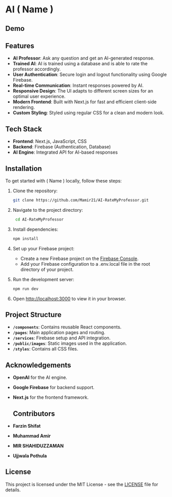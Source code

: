 # AI ( Name )



## Demo



## Features

- **AI Professor**: Ask any question and get an AI-generated response.
- **Trained AI**: AI is trained using a database and is able to rate the professor accordingly.
- **User Authentication**: Secure login and logout functionality using Google Firebase.
- **Real-time Communication**: Instant responses powered by AI.
- **Responsive Design**: The UI adapts to different screen sizes for an optimal user experience.
- **Modern Frontend**: Built with Next.js for fast and efficient client-side rendering.
- **Custom Styling**: Styled using regular CSS for a clean and modern look.

## Tech Stack

- **Frontend**: Next.js, JavaScript, CSS
- **Backend**: Firebase (Authentication, Database)
- **AI Engine**: Integrated API for AI-based responses

## Installation

To get started with ( Name ) locally, follow these steps:

1. Clone the repository:
    ```bash
    git clone https://github.com/Mamir21/AI-RateMyProfessor.git
    ```
2. Navigate to the project directory:
   ```bash
    cd AI-RateMyProfessor

3. Install dependencies:
    ```bash
    npm install
    ```

4. Set up your Firebase project:
   - Create a new Firebase project on the [Firebase Console](https://console.firebase.google.com/).
   - Add your Firebase configuration to a .env.local file in the root directory of your project.

5. Run the development server:
    ```bash
    npm run dev
    ```

6. Open [http://localhost:3000](http://localhost:3000) to view it in your browser.

## Project Structure

- **`/components`**: Contains reusable React components.
- **`/pages`**: Main application pages and routing.
- **`/services`**: Firebase setup and API integration.
- **`/public/images`**: Static images used in the application.
- **`/styles`**: Contains all CSS files.

## Acknowledgements

- **OpenAI** for the AI engine.
- **Google Firebase** for backend support.
- **Next.js** for the frontend framework.

  ## Contributors

- **Farzin Shifat**
- **Muhammad Amir**
- **MIR SHAHIDUZZAMAN**
- **Ujjwala Pothula**

## License

This project is licensed under the MIT License - see the [LICENSE](LICENSE) file for details.

